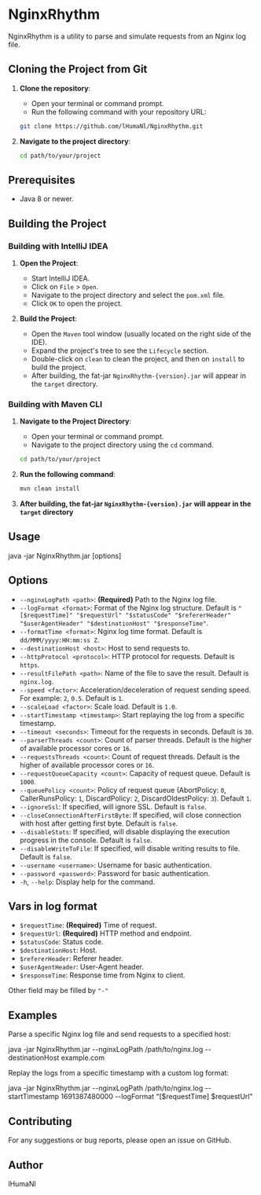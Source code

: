 # NginxRhythm

NginxRhythm is a utility to parse and simulate requests from an Nginx log file.

## Cloning the Project from Git

1. **Clone the repository**:
    - Open your terminal or command prompt.
    - Run the following command with your repository URL:

   ```bash
   git clone https://github.com/lHumaNl/NginxRhythm.git

2. **Navigate to the project directory**:
   ```bash
   cd path/to/your/project

## Prerequisites

- Java 8 or newer.

## Building the Project

### Building with IntelliJ IDEA

1. **Open the Project**:
    - Start IntelliJ IDEA.
    - Click on `File` > `Open`.
    - Navigate to the project directory and select the `pom.xml` file.
    - Click `OK` to open the project.

2. **Build the Project**:
    - Open the `Maven` tool window (usually located on the right side of the IDE).
    - Expand the project's tree to see the `Lifecycle` section.
    - Double-click on `clean` to clean the project, and then on `install` to build the project.
    - After building, the fat-jar `NginxRhythm-{version}.jar` will appear in the `target` directory.

### Building with Maven CLI

1. **Navigate to the Project Directory**:
    - Open your terminal or command prompt.
    - Navigate to the project directory using the `cd` command.

   ```bash
   cd path/to/your/project

2. **Run the following command**:
    ```bash
   mvn clean install
3. **After building, the fat-jar `NginxRhythm-{version}.jar` will appear in the `target` directory**

## Usage

java -jar NginxRhythm.jar [options]

## Options

- `--nginxLogPath <path>`: **(Required)** Path to the Nginx log file.
- `--logFormat <format>`: Format of the Nginx log structure. Default
  is `"[$requestTime]" "$requestUrl" "$statusCode" "$refererHeader" "$userAgentHeader" "$destinationHost" "$responseTime"`.
- `--formatTime <format>`: Nginx log time format. Default is `dd/MMM/yyyy:HH:mm:ss Z`.
- `--destinationHost <host>`: Host to send requests to.
- `--httpProtocol <protocol>`: HTTP protocol for requests. Default is `https`.
- `--resultFilePath <path>`: Name of the file to save the result. Default is `nginx.log`.
- `--speed <factor>`: Acceleration/deceleration of request sending speed. For example: `2`, `0.5`. Default is `1`.
- `--scaleLoad <factor>`: Scale load. Default is `1.0`.
- `--startTimestamp <timestamp>`: Start replaying the log from a specific timestamp.
- `--timeout <seconds>`: Timeout for the requests in seconds. Default is `30`.
- `--parserThreads <count>`: Count of parser threads. Default is the higher of available processor cores or `16`.
- `--requestsThreads <count>`: Count of request threads. Default is the higher of available processor cores or `16`.
- `--requestQueueCapacity <count>`: Capacity of request queue. Default is `1000`.
- `--queuePolicy <count>`: Policy of request queue (AbortPolicy: `0`, CallerRunsPolicy: `1`, DiscardPolicy: `2`,
  DiscardOldestPolicy: `3`). Default `1`.
- `--ignoreSsl`: If specified, will ignore SSL. Default is `false`.
- `--closeConnectionAfterFirstByte`: If specified, will close connection with host after getting first byte. Default is `false`.
- `--disableStats`: If specified, will disable displaying the execution progress in the console. Default is `false`.
- `--disableWriteToFile`: If specified, will disable writing results to file. Default is `false`.
- `--username <username>`: Username for basic authentication.
- `--password <password>`: Password for basic authentication.
- `-h`, `--help`: Display help for the command.

## Vars in log format

- `$requestTime`: **(Required)** Time of request.
- `$requestUrl`: **(Required)** HTTP method and endpoint.
- `$statusCode`: Status code.
- `$destinationHost`: Host.
- `$refererHeader`: Referer header.
- `$userAgentHeader`: User-Agent header.
- `$responseTime`: Response time from Nginx to client.

Other field may be filled by `"-"`

## Examples

Parse a specific Nginx log file and send requests to a specified host:

java -jar NginxRhythm.jar --nginxLogPath /path/to/nginx.log --destinationHost example.com

Replay the logs from a specific timestamp with a custom log format:

java -jar NginxRhythm.jar --nginxLogPath /path/to/nginx.log --startTimestamp 1691387480000 --logFormat "[$requestTime]
$requestUrl"

## Contributing

For any suggestions or bug reports, please open an issue on GitHub.

## Author

lHumaNl
